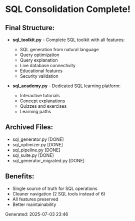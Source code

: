 # SQL Consolidation Complete!

## Final Structure:
- **sql_toolkit.py** - Complete SQL toolkit with all features:
  - SQL generation from natural language
  - Query optimization
  - Query explanation
  - Live database connectivity
  - Educational features
  - Security validation
  
- **sql_academy.py** - Dedicated SQL learning platform:
  - Interactive tutorials
  - Concept explanations
  - Quizzes and exercises
  - Learning paths

## Archived Files:
- sql_generator.py [DONE]
- sql_optimizer.py [DONE]
- sql_pipeline.py [DONE]
- sql_suite.py [DONE]
- sql_generator_migrated.py [DONE]

## Benefits:
- Single source of truth for SQL operations
- Cleaner navigation (2 SQL tools instead of 6)
- All features preserved
- Better maintainability

Generated: 2025-07-03 23:46
